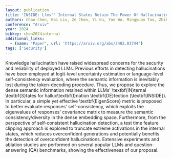 ```yaml
---
layout: publication
title: 'INSIDE: Llms'' Internal States Retain The Power Of Hallucination Detection'
authors: Chao Chen, Kai Liu, Ze Chen, Yi Gu, Yue Wu, Mingyuan Tao, Zhihang Fu, Jieping Ye
conference: "Arxiv"
year: 2024
bibkey: chen2024internal
additional_links:
  - {name: "Paper", url: 'https://arxiv.org/abs/2402.03744'}
tags: ['Security']
---
```

Knowledge hallucination have raised widespread concerns for the security and
reliability of deployed LLMs. Previous efforts in detecting hallucinations have
been employed at logit-level uncertainty estimation or language-level
self-consistency evaluation, where the semantic information is inevitably lost
during the token-decoding procedure. Thus, we propose to explore the dense
semantic information retained within LLMs' \textbf\{IN\}ternal \textbf\{S\}tates
for halluc\textbf\{I\}nation \textbf\{DE\}tection (\textbf\{INSIDE\}). In particular,
a simple yet effective \textbf\{EigenScore\} metric is proposed to better
evaluate responses' self-consistency, which exploits the eigenvalues of
responses' covariance matrix to measure the semantic consistency/diversity in
the dense embedding space. Furthermore, from the perspective of self-consistent
hallucination detection, a test time feature clipping approach is explored to
truncate extreme activations in the internal states, which reduces
overconfident generations and potentially benefits the detection of
overconfident hallucinations. Extensive experiments and ablation studies are
performed on several popular LLMs and question-answering (QA) benchmarks,
showing the effectiveness of our proposal.
